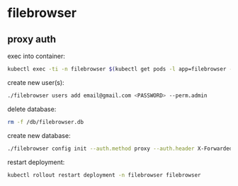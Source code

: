 # filebrowser

## proxy auth

exec into container:

```bash
kubectl exec -ti -n filebrowser $(kubectl get pods -l app=filebrowser -ojsonpath='{..metadata.name}') -- ash
```

create new user(s):

```bash
./filebrowser users add email@gmail.com <PASSWORD> --perm.admin
```

delete database:

```bash
rm -f /db/filebrowser.db
```

create new database:

```bash
./filebrowser config init --auth.method proxy --auth.header X-Forwarded-User -c .filebrowser.json -d /db/filebrowser.db
```

restart deployment:

```bash
kubectl rollout restart deployment -n filebrowser filebrowser
```
